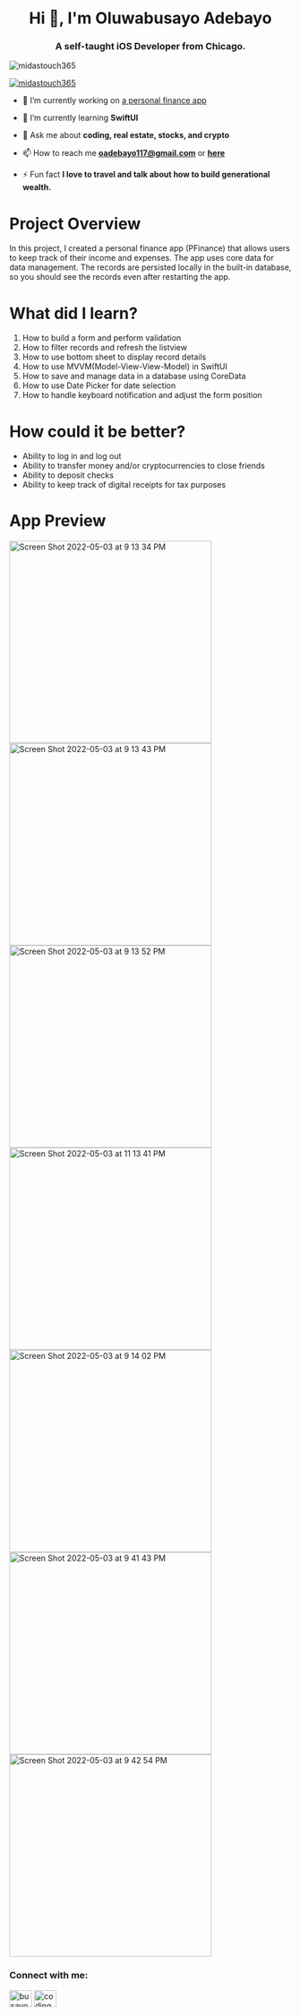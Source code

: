 <h1 align="center">Hi 👋, I'm Oluwabusayo Adebayo</h1>
<h3 align="center">A self-taught iOS Developer from Chicago.</h3>

<p align="left"> <img src="https://komarev.com/ghpvc/?username=midastouch365&label=Profile%20views&color=0e75b6&style=flat" alt="midastouch365" /> </p>

<p align="left"> <a href="https://github.com/ryo-ma/github-profile-trophy"><img src="https://github-profile-trophy.vercel.app/?username=midastouch365" alt="midastouch365" /></a> </p>

- 🔭 I’m currently working on [a personal finance app](https://github.com/midastouch365/PFinance)

- 🌱 I’m currently learning **SwiftUI**

- 💬 Ask me about **coding, real estate, stocks, and crypto**

- 📫 How to reach me **oadebayo117@gmail.com** or **[here](https://linktr.ee/busayo2x)**

- ⚡ Fun fact **I love to travel and talk about how to build generational wealth.**

# Project Overview 

In this project, I created a personal finance app (PFinance) that allows users to keep track of their income and expenses. The app uses core data for data management.
The records are persisted locally in the built-in database, so you should see the records even after restarting the app.

# What did I learn?

1. How to build a form and perform validation
2. How to filter records and refresh the listview
3. How to use bottom sheet to display record details
4. How to use MVVM(Model-View-View-Model) in SwiftUI
5. How to save and manage data in a database using CoreData
6. How to use Date Picker for date selection
7. How to handle keyboard notification and adjust the form position

# How could it be better?

- Ability to log in and log out
- Ability to transfer money and/or cryptocurrencies to close friends
- Ability to deposit checks
- Ability to keep track of digital receipts for tax purposes

# App Preview

<img width="361" alt="Screen Shot 2022-05-03 at 9 13 34 PM" src="https://user-images.githubusercontent.com/42994762/166616855-0ec12537-b0d8-42ba-a270-1985a13b8f6e.png">
<img width="361" alt="Screen Shot 2022-05-03 at 9 13 43 PM" src="https://user-images.githubusercontent.com/42994762/166616864-7224fee6-3c8a-4317-a974-ae64297ca6df.png">
<img width="361" alt="Screen Shot 2022-05-03 at 9 13 52 PM" src="https://user-images.githubusercontent.com/42994762/166616875-681cffd5-fd22-4e88-b0d4-b74776162408.png">
<img width="361" alt="Screen Shot 2022-05-03 at 11 13 41 PM" src="https://user-images.githubusercontent.com/42994762/166622352-b94fd2ba-2e66-44b9-9e20-3576cfa9c18d.png">
<img width="361" alt="Screen Shot 2022-05-03 at 9 14 02 PM" src="https://user-images.githubusercontent.com/42994762/166616883-bf780f92-4dde-4521-9eca-a7183ca01e16.png">
<img width="361" alt="Screen Shot 2022-05-03 at 9 41 43 PM" src="https://user-images.githubusercontent.com/42994762/166616888-af66f7d0-7cfc-4c82-9229-e39608cade59.png">
<img width="361" alt="Screen Shot 2022-05-03 at 9 42 54 PM" src="https://user-images.githubusercontent.com/42994762/166616891-40e0ba9e-3551-46b0-85e1-a38ac0dffb43.png">

<h3 align="left">Connect with me:</h3>
<p align="left">
<a href="https://linkedin.com/in/busayo2x" target="blank"><img align="center" src="https://raw.githubusercontent.com/rahuldkjain/github-profile-readme-generator/master/src/images/icons/Social/linked-in-alt.svg" alt="busayo2x" height="30" width="40" /></a>
<a href="https://instagram.com/codingwithbusayo" target="blank"><img align="center" src="https://raw.githubusercontent.com/rahuldkjain/github-profile-readme-generator/master/src/images/icons/Social/instagram.svg" alt="codingwithbusayo" height="30" width="40" /></a>
</p>
